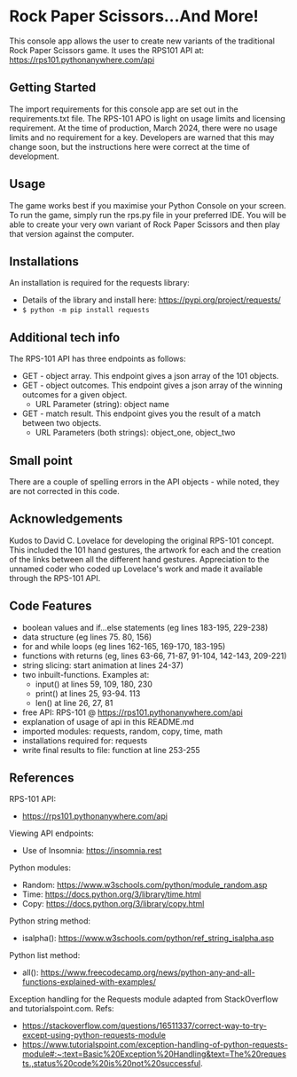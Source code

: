 # Rock Paper Scissors...And More!

This console app allows the user to create new variants of the traditional Rock Paper Scissors game. It uses the RPS101 
API at: https://rps101.pythonanywhere.com/api

## Getting Started

The import requirements for this console app are set out in the requirements.txt file. The RPS-101 APO is light
on usage limits and licensing requirement. At the time of production, March 2024, there were no usage limits and no
requirement for a key. Developers are warned that this may change soon, but the instructions here were correct at the
time of development.

## Usage

The game works best if you maximise your Python Console on your screen. To run the game, simply run the rps.py file in your preferred IDE. You will be able to create your very own variant of 
Rock Paper Scissors and then play that version against the computer.

## Installations

An installation is required for the requests library:
- Details of the library and install here: https://pypi.org/project/requests/
- `$ python -m pip install requests`

## Additional tech info

The RPS-101 API has three endpoints as follows:

- GET - object array. This endpoint gives a json array of the 101 objects.
- GET - object outcomes. This endpoint gives a json array of the winning outcomes for a given object.
  - URL Parameter (string): object name
- GET - match result. This endpoint gives you the result of a match between two objects.
  - URL Parameters (both strings): object_one, object_two

## Small point

There are a couple of spelling errors in the API objects - while noted, they are not corrected in this code.

## Acknowledgements

Kudos to David C. Lovelace for developing the original RPS-101 concept. This included the 101 hand gestures, the 
artwork for each and the creation of the links between all the different hand gestures. Appreciation to the unnamed 
coder who coded up Lovelace's work and made it available through the RPS-101 API.

## Code Features
- boolean values and if...else statements (eg lines 183-195, 229-238)
- data structure (eg lines 75. 80, 156)
- for and while loops (eg lines 162-165, 169-170, 183-195)
- functions with returns (eg, lines 63-66, 71-87, 91-104, 142-143, 209-221)
- string slicing: start animation at lines 24-37)
- two inbuilt-functions. Examples at:
  - input() at lines 59, 109, 180, 230
  - print() at lines 25, 93-94. 113
  - len() at line 26, 27, 81
- free API: RPS-101 @ https://rps101.pythonanywhere.com/api
- explanation of usage of api in this README.md
- imported modules: requests, random, copy, time, math
- installations required for: requests
- write final results to file: function at line 253-255

## References

RPS-101 API:
- https://rps101.pythonanywhere.com/api

Viewing API endpoints:
- Use of Insomnia: https://insomnia.rest

Python modules:
- Random: https://www.w3schools.com/python/module_random.asp
- Time: https://docs.python.org/3/library/time.html
- Copy: https://docs.python.org/3/library/copy.html

Python string method:
- isalpha(): https://www.w3schools.com/python/ref_string_isalpha.asp

Python list method:
- all(): https://www.freecodecamp.org/news/python-any-and-all-functions-explained-with-examples/

Exception handling for the Requests module adapted from StackOverflow and tutorialspoint.com.
Refs:
- https://stackoverflow.com/questions/16511337/correct-way-to-try-except-using-python-requests-module
- https://www.tutorialspoint.com/exception-handling-of-python-requests-module#:~:text=Basic%20Exception%20Handling&text=The%20requests.,status%20code%20is%20not%20successful.




